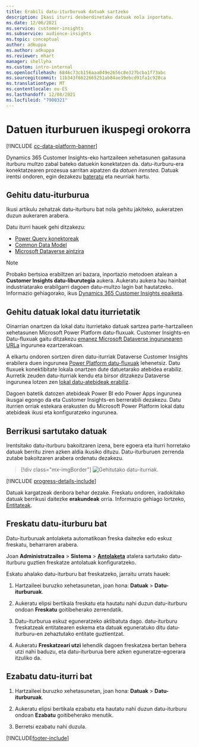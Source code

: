 ```yaml
---
title: Erabili datu-iturburuak datuak sartzeko
description: Ikasi iturri desberdinetako datuak nola inportatu.
ms.date: 12/06/2021
ms.service: customer-insights
ms.subservice: audience-insights
ms.topic: conceptual
author: adkuppa
ms.author: adkuppa
ms.reviewer: mhart
manager: shellyha
ms.custom: intro-internal
ms.openlocfilehash: 6846c73cb156aaa049e2656c8e327bcba1f73abc
ms.sourcegitcommit: 11b343f6622665251ab84ae39ebcd91fa1c928ca
ms.translationtype: MT
ms.contentlocale: eu-ES
ms.lasthandoff: 12/08/2021
ms.locfileid: "7900321"
---
```

# <a name="data-sources-overview"></a>Datuen iturburuen ikuspegi orokorra

[!INCLUDE [cc-data-platform-banner](../includes/cc-data-platform-banner.md)]

Dynamics 365 Customer Insights-eko hartzaileen xehetasunen gaitasuna iturburu multzo zabal bateko datuekin konektatzen da. datu-iturburu-era konektatzearen prozesua sarritan aipatzen da *datuen irenstea*. Datuak irentsi ondoren, egin dezakezu [bateratu](data-unification.md) eta neurriak hartu.

## <a name="add-a-data-source"></a>Gehitu datu-iturburua

Ikusi artikulu zehatzak datu-iturburu bat nola gehitu jakiteko, aukeratzen duzun aukeraren arabera.

Datu iturri hauek gehi ditzakezu:

- [Power Query konektoreak](connect-power-query.md)
- [Common Data Model](connect-common-data-model.md)
- [Microsoft Dataverse aintzira](connect-dataverse-managed-lake.md)

> [!NOTE]
> Probako bertsioa erabiltzen ari bazara, inportazio metodoen atalean a **Customer Insights datu-liburutegia** aukera. Aukeratu aukera hau hainbat industriatarako erabilgarri dagoen datu-multzo lagin bat hautatzeko. Informazio gehiagorako, ikus [Dynamics 365 Customer Insights epaiketa](../trial-signup.md).

## <a name="add-data-from-on-premises-data-sources"></a>Gehitu datuak lokal datu iturrietatik

Oinarrian onartzen da lokal datu iturrietako datuak sartzea parte-hartzaileen xehetasunen Microsoft Power Platform datu-fluxuak. Customer Insights-en Datu-fluxuak gaitu ditzakezu [emanez Microsoft Dataverse ingurunearen URLa](create-environment.md) ingurunea ezartzerakoan.

A elkartu ondoren sortzen diren datu-iturriak Dataverse Customer Insights erabilera duen ingurunea [Power Platform datu-fluxuak](/power-query/dataflows/overview-dataflows-across-power-platform-dynamics-365) lehenetsiz. Datu fluxuek konektibitate lokala onartzen dute datuetarako atebidea erabiliz. Aurretik zeuden datu-iturriak kendu eta birsor ditzakezu Dataverse ingurunea lotzen zen [lokal datu-atebideak erabiliz](/data-integration/gateway/service-gateway-app).

Dagoen batetik datozen atebideak Power BI edo Power Apps ingurunea ikusgai egongo da eta Customer Insights-en berrerabili dezakezu. Datu iturrien orriak estekara erakusten du Microsoft Power Platform lokal datu atebideak ikusi eta konfiguratzeko ingurunea.

## <a name="review-ingested-data"></a>Berrikusi sartutako datuak

Irentsitako datu-iturburu bakoitzaren izena, bere egoera eta iturri horretako datuak berritu ziren azken aldia ikusiko dituzu. Datu-iturburuen zerrenda zutabe bakoitzaren arabera ordenatu dezakezu.

> [!div class="mx-imgBorder"]
> ![Gehitutako datu-iturriak.](media/configure-data-datasource-added.png "Gehitutako datu-iturriak")

[!INCLUDE [progress-details-include](../includes/progress-details-pane.md)]

Datuak kargatzeak denbora behar dezake. Freskatu ondoren, iradokitako datuak berrikusi daitezke **erakundeak** orria. Informazio gehiago lortzeko, [Entitateak](entities.md).

## <a name="refresh-a-data-source"></a>Freskatu datu-iturburu bat

Datu-iturburuak antolaketa automatikoan freska daitezke edo eskuz freskatu, beharraren arabera. 

Joan **Administratzailea** > **Sistema** > [**Antolaketa**](system.md#schedule-tab) atalera sartutako datu-iturburu guztien freskatze antolatuak konfiguratzeko.

Eskatu ahalako datu-iturburu bat freskatzeko, jarraitu urrats hauek:

1. Hartzaileei buruzko xehetasunetan, joan hona: **Datuak** > **Datu-iturburuak**.

2. Aukeratu elipsi bertikala freskatu eta hautatu nahi duzun datu-iturburu ondoan **Freskatu** goitibeherako zerrendatik.

3. Datu-iturburua eskuz eguneratzeko aktibatuta dago. datu-iturburu freskatzeak entitatearen eskema eta datuak eguneratuko ditu datu-iturburu-en zehaztutako entitate guztientzat.

4. Aukeratu **Freskatzeari utzi** lehendik dagoen freskatzea bertan behera utzi nahi baduzu, eta datu-iturburua bere azken eguneratze-egoerara itzuliko da.

## <a name="delete-a-data-source"></a>Ezabatu datu-iturri bat

1. Hartzaileei buruzko xehetasunetan, joan hona: **Datuak** > **Datu-iturburuak**.

2. Aukeratu elipsi bertikala ezabatu eta hautatu nahi duzun datu-iturburu ondoan **Ezabatu** goitibeherako menutik.

3. Berretsi ezabatu nahi duzula.


[!INCLUDE[footer-include](../includes/footer-banner.md)]
